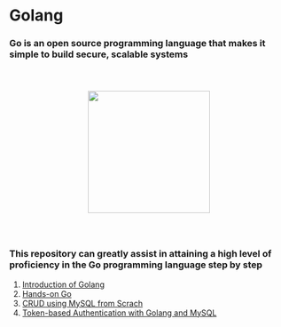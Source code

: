 # Golang

### Go is an open source programming language that makes it simple to build secure, scalable systems

<div style="height: 300px; width: 100%; display:flex; justify-content: center; align-items: center">
    <img src="https://go.dev/images/gophers/motorcycle.svg" height="220px" />
</div>

### This repository can greatly assist in attaining a high level of proficiency in the Go programming language step by step

1. [Introduction of Golang](https://github.com/bigben3918/Go-tuto/tree/main/1-intro)
2. [Hands-on Go](https://github.com/bigben3918/Go-tuto/tree/main/2-handson-go)
3. [CRUD using MySQL from Scrach](https://github.com/bigben3918/Go-tuto/tree/main/3-crud-with-mysql)
3. [Token-based Authentication with Golang and MySQL](https://github.com/bigben3918/Go-tuto/tree/main/4-tokenbased-authentication)
